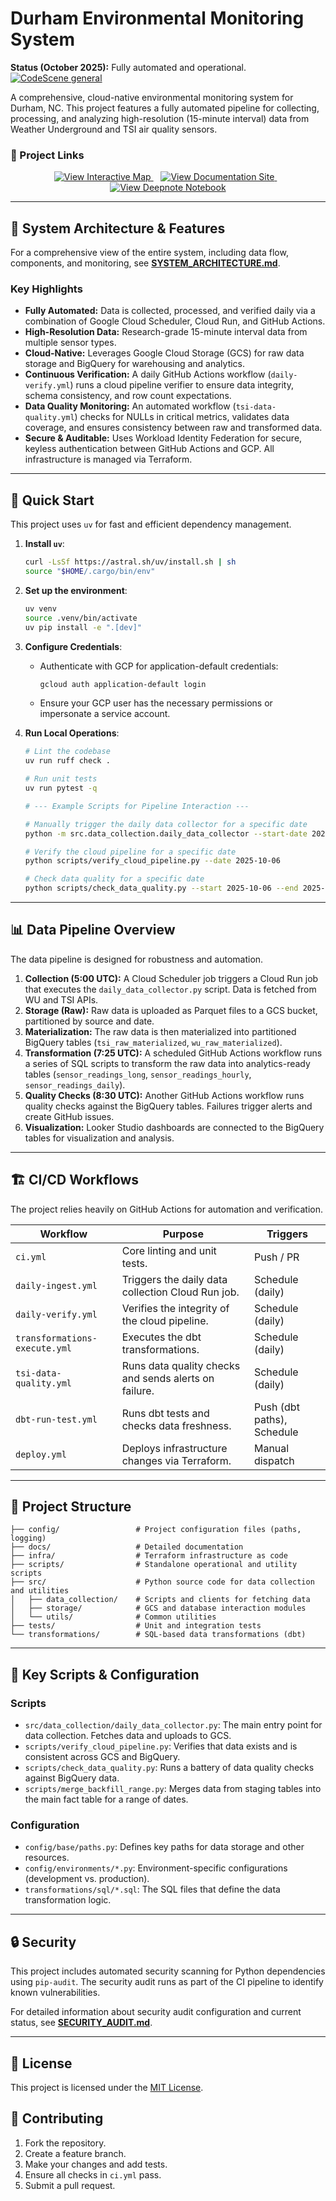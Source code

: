 # Durham Environmental Monitoring System

**Status (October 2025):** Fully automated and operational. [![CodeScene general](https://codescene.io/images/analyzed-by-codescene-badge.svg)](https://codescene.io/projects/70050)

A comprehensive, cloud-native environmental monitoring system for Durham, NC. This project features a fully automated pipeline for collecting, processing, and analyzing high-resolution (15-minute interval) data from Weather Underground and TSI air quality sensors.

### 📎 Project Links

<p align="center">
  <a href="https://clausa.app.carto.com/map/abad0569-7066-48a1-b068-6da27fff21cb">
    <img src="https://img.shields.io/badge/🗺️_Interactive-Map-0088cc?style=for-the-badge" alt="View Interactive Map">
  </a>
  &nbsp;&nbsp;
  <a href="https://alains7.github.io/durham-environmental-monitoring/">
    <img src="https://img.shields.io/badge/📚_Documentation-Site-10b981?style=for-the-badge" alt="View Documentation Site">
  </a>
  &nbsp;&nbsp;
  <a href="https://deepnote.com/app/durham-weather/Durham-Environmental-Monitoring-01675d6c-334a-428e-9914-3106705b40c8?utm_content=01675d6c-334a-428e-9914-3106705b40c8&__run=true">
    <img src="https://img.shields.io/badge/📊_Analysis-Notebook-9333ea?style=for-the-badge" alt="View Deepnote Notebook">
  </a>
</p>

---

## 🌟 System Architecture & Features

For a comprehensive view of the entire system, including data flow, components, and monitoring, see **[SYSTEM_ARCHITECTURE.md](docs/SYSTEM_ARCHITECTURE.md)**.

### Key Highlights

- **Fully Automated:** Data is collected, processed, and verified daily via a combination of Google Cloud Scheduler, Cloud Run, and GitHub Actions.
- **High-Resolution Data:** Research-grade 15-minute interval data from multiple sensor types.
- **Cloud-Native:** Leverages Google Cloud Storage (GCS) for raw data storage and BigQuery for warehousing and analytics.
- **Continuous Verification:** A daily GitHub Actions workflow (`daily-verify.yml`) runs a cloud pipeline verifier to ensure data integrity, schema consistency, and row count expectations.
- **Data Quality Monitoring:** An automated workflow (`tsi-data-quality.yml`) checks for NULLs in critical metrics, validates data coverage, and ensures consistency between raw and transformed data.
- **Secure & Auditable:** Uses Workload Identity Federation for secure, keyless authentication between GitHub Actions and GCP. All infrastructure is managed via Terraform.

---

## 🚀 Quick Start

This project uses `uv` for fast and efficient dependency management.

1.  **Install `uv`**:

    ```sh
    curl -LsSf https://astral.sh/uv/install.sh | sh
    source "$HOME/.cargo/bin/env"
    ```

2.  **Set up the environment**:

    ```sh
    uv venv
    source .venv/bin/activate
    uv pip install -e ".[dev]"
    ```

3.  **Configure Credentials**:

    - Authenticate with GCP for application-default credentials:
      ```sh
      gcloud auth application-default login
      ```
    - Ensure your GCP user has the necessary permissions or impersonate a service account.

4.  **Run Local Operations**:

    ```sh
    # Lint the codebase
    uv run ruff check .

    # Run unit tests
    uv run pytest -q

    # --- Example Scripts for Pipeline Interaction ---

    # Manually trigger the daily data collector for a specific date
    python -m src.data_collection.daily_data_collector --start-date 2025-10-06 --end-date 2025-10-06

    # Verify the cloud pipeline for a specific date
    python scripts/verify_cloud_pipeline.py --date 2025-10-06

    # Check data quality for a specific date
    python scripts/check_data_quality.py --start 2025-10-06 --end 2025-10-06
    ```

---

## 📊 Data Pipeline Overview

The data pipeline is designed for robustness and automation.

1.  **Collection (5:00 UTC):** A Cloud Scheduler job triggers a Cloud Run job that executes the `daily_data_collector.py` script. Data is fetched from WU and TSI APIs.
2.  **Storage (Raw):** Raw data is uploaded as Parquet files to a GCS bucket, partitioned by source and date.
3.  **Materialization:** The raw data is then materialized into partitioned BigQuery tables (`tsi_raw_materialized`, `wu_raw_materialized`).
4.  **Transformation (7:25 UTC):** A scheduled GitHub Actions workflow runs a series of SQL scripts to transform the raw data into analytics-ready tables (`sensor_readings_long`, `sensor_readings_hourly`, `sensor_readings_daily`).
5.  **Quality Checks (8:30 UTC):** Another GitHub Actions workflow runs quality checks against the BigQuery tables. Failures trigger alerts and create GitHub issues.
6.  **Visualization:** Looker Studio dashboards are connected to the BigQuery tables for visualization and analysis.

---

## 🏗️ CI/CD Workflows

The project relies heavily on GitHub Actions for automation and verification.

| Workflow                      | Purpose                                               | Triggers                   |
| ----------------------------- | ----------------------------------------------------- | -------------------------- |
| `ci.yml`                      | Core linting and unit tests.                          | Push / PR                  |
| `daily-ingest.yml`            | Triggers the daily data collection Cloud Run job.     | Schedule (daily)           |
| `daily-verify.yml`            | Verifies the integrity of the cloud pipeline.         | Schedule (daily)           |
| `transformations-execute.yml` | Executes the dbt transformations.                     | Schedule (daily)           |
| `tsi-data-quality.yml`        | Runs data quality checks and sends alerts on failure. | Schedule (daily)           |
| `dbt-run-test.yml`            | Runs dbt tests and checks data freshness.             | Push (dbt paths), Schedule |
| `deploy.yml`                  | Deploys infrastructure changes via Terraform.         | Manual dispatch            |

---

## 📁 Project Structure

```text
├── config/                 # Project configuration files (paths, logging)
├── docs/                   # Detailed documentation
├── infra/                  # Terraform infrastructure as code
├── scripts/                # Standalone operational and utility scripts
├── src/                    # Python source code for data collection and utilities
│   ├── data_collection/    # Scripts and clients for fetching data
│   ├── storage/            # GCS and database interaction modules
│   └── utils/              # Common utilities
├── tests/                  # Unit and integration tests
└── transformations/        # SQL-based data transformations (dbt)
```

---

## 🔧 Key Scripts & Configuration

### Scripts

- `src/data_collection/daily_data_collector.py`: The main entry point for data collection. Fetches data and uploads to GCS.
- `scripts/verify_cloud_pipeline.py`: Verifies that data exists and is consistent across GCS and BigQuery.
- `scripts/check_data_quality.py`: Runs a battery of data quality checks against BigQuery data.
- `scripts/merge_backfill_range.py`: Merges data from staging tables into the main fact table for a range of dates.

### Configuration

- `config/base/paths.py`: Defines key paths for data storage and other resources.
- `config/environments/*.py`: Environment-specific configurations (development vs. production).
- `transformations/sql/*.sql`: The SQL files that define the data transformation logic.

---

## 🔒 Security

This project includes automated security scanning for Python dependencies using `pip-audit`. The security audit runs as part of the CI pipeline to identify known vulnerabilities.

For detailed information about security audit configuration and current status, see **[SECURITY_AUDIT.md](docs/SECURITY_AUDIT.md)**.

---

## 📄 License

This project is licensed under the [MIT License](LICENSE).

## 🤝 Contributing

1.  Fork the repository.
2.  Create a feature branch.
3.  Make your changes and add tests.
4.  Ensure all checks in `ci.yml` pass.
5.  Submit a pull request.
